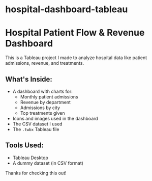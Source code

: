 # hospital-dashboard-tableau
# Hospital Patient Flow & Revenue Dashboard

This is a Tableau project I made to analyze hospital data like patient admissions, revenue, and treatments.

## What's Inside:
- A dashboard with charts for:
  - Monthly patient admissions
  - Revenue by department
  - Admissions by city
  - Top treatments given
- Icons and images used in the dashboard
- The CSV dataset I used
- The `.twbx` Tableau file

## Tools Used:
- Tableau Desktop
- A dummy dataset (in CSV format)

Thanks for checking this out!
